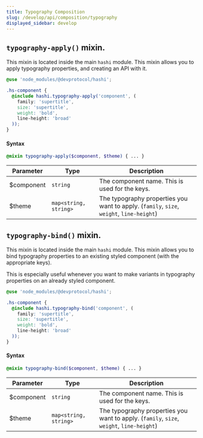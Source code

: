 ```yaml
---
title: Typography Composition
slug: /develop/api/composition/typography
displayed_sidebar: develop
---
```

## `typography-apply()` mixin.
This mixin is located inside the main `hashi` module. This mixin allows you to apply typography properties, and creating an API with it.

```scss
@use 'node_modules/@devprotocol/hashi';

.hs-component {
  @include hashi.typography-apply('component', (
    family: 'supertitle',
    size: 'supertitle',
    weight: 'bold',
    line-height: 'broad'
  ));
}
```

#### Syntax
```scss
@mixin typography-apply($component, $theme) { ... }
```
| Parameter  | Type                  | Description                                                                              |
|------------|-----------------------|------------------------------------------------------------------------------------------|
| $component | `string`              | The component name. This is used for the keys.                                           |
| $theme     | `map<string, string>` | The typography properties you want to apply. (`family`, `size`, `weight`, `line-height`) |

## `typography-bind()` mixin.
This mixin is located inside the main `hashi` module. This mixin allows you to bind typography properties to an existing styled component (with the appropriate keys).

This is especially useful whenever you want to make variants in typography properties on an already styled component.

```scss
@use 'node_modules/@devprotocol/hashi';

.hs-component {
  @include hashi.typography-bind('component', (
    family: 'supertitle',
    size: 'supertitle',
    weight: 'bold',
    line-height: 'broad'
  ));
}
```

#### Syntax
```scss
@mixin typography-bind($component, $theme) { ... }
```
| Parameter  | Type                  | Description                                                                              |
|------------|-----------------------|------------------------------------------------------------------------------------------|
| $component | `string`              | The component name. This is used for the keys.                                           |
| $theme     | `map<string, string>` | The typography properties you want to apply. (`family`, `size`, `weight`, `line-height`) |
